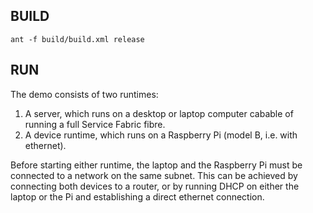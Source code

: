 BUILD
-----

	ant -f build/build.xml release

RUN
---

The demo consists of two runtimes:

1. A server, which runs on a desktop or laptop computer cabable of running a full Service Fabric fibre.
2. A device runtime, which runs on a Raspberry Pi (model B, i.e. with ethernet).

Before starting either runtime, the laptop and the Raspberry Pi must be connected to a network on the same subnet. This can be achieved by connecting both devices to a router, or by running DHCP on either the laptop or the Pi and establishing a direct ethernet connection.


